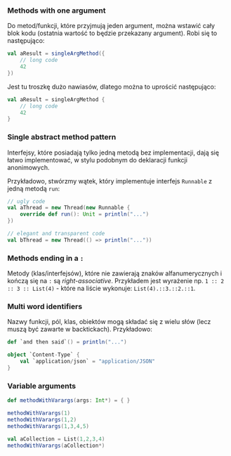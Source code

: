 

### Methods with one argument 

Do metod/funkcji, które przyjmują jeden argument, można wstawić cały blok kodu (ostatnia wartość to będzie przekazany argument). Robi się to następująco:

```scala
val aResult = singleArgMethod({
    // long code 
    42 
})
```

Jest tu troszkę dużo nawiasów, dlatego można to uprościć następująco:
```scala
val aResult = singleArgMethod {
    // long code 
    42 
}
```

### Single abstract method pattern 

Interfejsy, które posiadają tylko jedną metodą bez implementacji, dają się łatwo implementować, w stylu podobnym do deklaracji funkcji anonimowych. 

Przykładowo, stwórzmy wątek, który implementuje interfejs `Runnable` z jedną metodą `run`:

```scala
// ugly code
val aThread = new Thread(new Runnable {
    override def run(): Unit = println("...")
})

// elegant and transparent code
val bThread = new Thread(() => println("..."))
```

### Methods ending in a `:`
Metody (klas/interfejsów), które nie zawierają znaków alfanumerycznych i kończą się na `:` są *right-associative*. Przykładem jest wyrażenie np. `1 :: 2 :: 3 :: List(4)` - które na liście wykonuje: `List(4).::3.::2.::1`. 

### Multi word identifiers 
Nazwy funkcji, pól, klas, obiektów mogą składać się z wielu słów (lecz muszą być zawarte w backtickach). Przykładowo:

```scala
def `and then said`() = println("...")

object `Content-Type` {
    val `application/json` = "application/JSON"
}
```

### Variable arguments 

```scala
def methodWithVarargs(args: Int*) = { }

methodWithVarargs(1)
methodWithVarargs(1,2)
methodWithVarargs(1,3,4,5)

val aCollection = List(1,2,3,4)
methodWithVarargs(aCollection*)
```